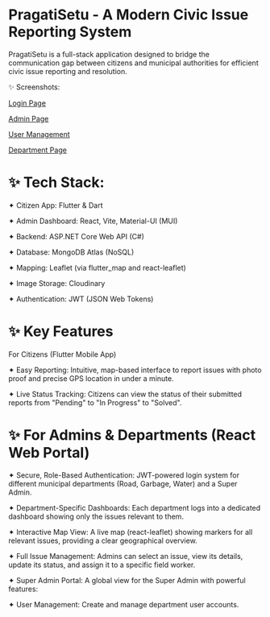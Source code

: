 # PragatiSetu - A Modern Civic Issue Reporting System 
PragatiSetu is a full-stack application designed to bridge the communication gap between citizens and municipal authorities for efficient civic issue reporting and resolution.

✨ Screenshots:

[Login Page](https://github.com/tejass06/Civic-lssue-Reporting-and-Resolution-System./blob/313d9d20f85c10761ffb429a7bb1d5271390d95f/Login%20Page.png?raw=true)

[Admin Page](https://github.com/tejass06/Civic-lssue-Reporting-and-Resolution-System./blob/313d9d20f85c10761ffb429a7bb1d5271390d95f/admin%20page.png?raw=true)

[User Management](https://github.com/tejass06/Civic-lssue-Reporting-and-Resolution-System./blob/313d9d20f85c10761ffb429a7bb1d5271390d95f/User.png?raw=true)

[Department Page](https://github.com/tejass06/Civic-lssue-Reporting-and-Resolution-System./blob/313d9d20f85c10761ffb429a7bb1d5271390d95f/department..1.png?raw=true)

# ✨ Tech Stack:

✦ Citizen App: Flutter & Dart 

✦ Admin Dashboard: React, Vite, Material-UI (MUI)

✦ Backend: ASP.NET Core Web API (C#)

✦ Database: MongoDB Atlas (NoSQL)

✦ Mapping: Leaflet (via flutter_map and react-leaflet)

✦ Image Storage: Cloudinary

✦ Authentication: JWT (JSON Web Tokens)


# ✨ Key Features
For Citizens (Flutter Mobile App)

✦ Easy Reporting: Intuitive, map-based interface to report issues with photo proof and precise GPS location in under a minute.


✦ Live Status Tracking: Citizens can view the status of their submitted reports from "Pending" to "In Progress" to "Solved".

# ✨ For Admins & Departments (React Web Portal)

✦ Secure, Role-Based Authentication: JWT-powered login system for different municipal departments (Road, Garbage, Water) and a Super Admin.

✦ Department-Specific Dashboards: Each department logs into a dedicated dashboard showing only the issues relevant to them.

✦ Interactive Map View: A live map (react-leaflet) showing markers for all relevant issues, providing a clear geographical overview.

✦ Full Issue Management: Admins can select an issue, view its details, update its status, and assign it to a specific field worker.

✦ Super Admin Portal: A global view for the Super Admin with powerful features:

✦ User Management: Create and manage department user accounts.
